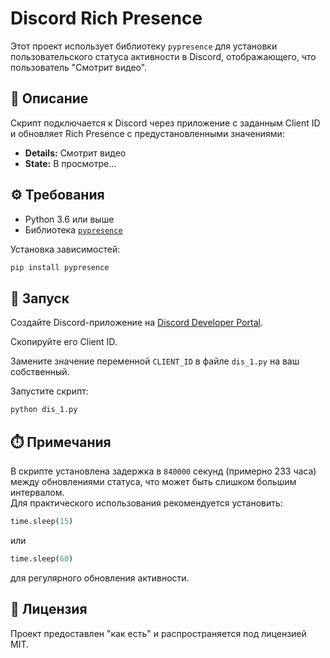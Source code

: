 # Discord Rich Presence

Этот проект использует библиотеку `pypresence` для установки пользовательского статуса активности в Discord, отображающего, что пользователь "Смотрит видео".

## 📁 Описание

Скрипт подключается к Discord через приложение с заданным Client ID и обновляет Rich Presence с предустановленными значениями:

- **Details:** Смотрит видео
- **State:** В просмотре...

## ⚙️ Требования

- Python 3.6 или выше
- Библиотека [`pypresence`](https://pypi.org/project/pypresence/)

Установка зависимостей:

```bash
pip install pypresence
```

## 🚀 Запуск

Создайте Discord-приложение на [Discord Developer Portal](https://discord.com/developers/applications).

Скопируйте его Client ID.

Замените значение переменной `CLIENT_ID` в файле `dis_1.py` на ваш собственный.

Запустите скрипт:

```bash
python dis_1.py
```

## ⏱️ Примечания

В скрипте установлена задержка в `840000` секунд (примерно 233 часа) между обновлениями статуса, что может быть слишком большим интервалом.  
Для практического использования рекомендуется установить:

```python
time.sleep(15)
```

или

```python
time.sleep(60)
```

для регулярного обновления активности.

## 📄 Лицензия

Проект предоставлен "как есть" и распространяется под лицензией MIT.
